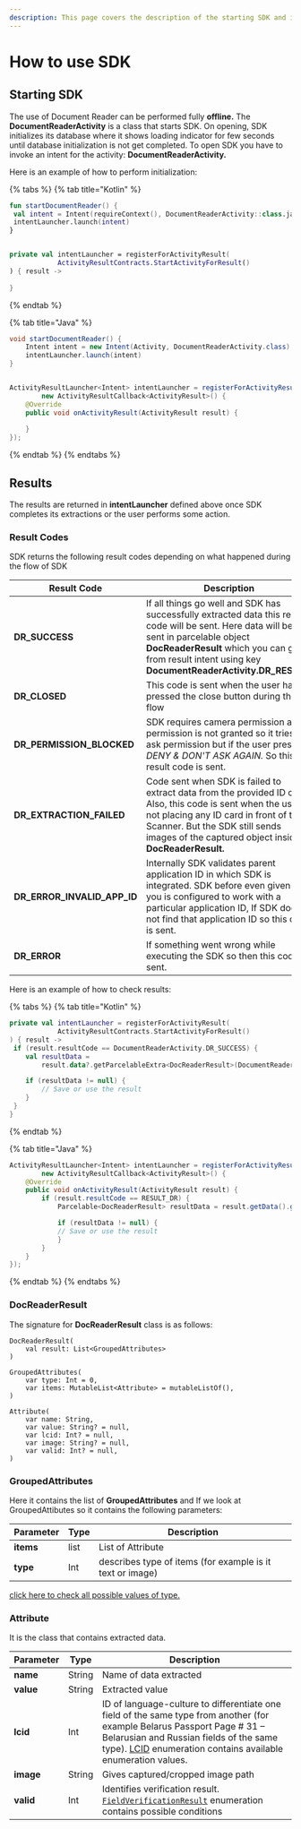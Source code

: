 ```yaml
---
description: This page covers the description of the starting SDK and its results.
---
```


# How to use SDK

## Starting SDK <a href="#starting-sdk" id="starting-sdk"></a>

The use of Document Reader can be performed fully **offline.** The **DocumentReaderActivity** is a class that starts SDK. On opening, SDK initializes its database where it shows loading indicator for few seconds until database initialization is not get completed . To open SDK you have to invoke an intent for the activity: **DocumentReaderActivity.**

Here is an example of how to perform initialization:

{% tabs %}
{% tab title="Kotlin" %}
```kotlin
fun startDocumentReader() {
 val intent = Intent(requireContext(), DocumentReaderActivity::class.java)
 intentLauncher.launch(intent)
}


private val intentLauncher = registerForActivityResult(
            ActivityResultContracts.StartActivityForResult()
) { result ->
            
}
```
{% endtab %}

{% tab title="Java" %}
```java
void startDocumentReader() {
    Intent intent = new Intent(Activity, DocumentReaderActivity.class)
    intentLauncher.launch(intent)
}


ActivityResultLauncher<Intent> intentLauncher = registerForActivityResult(new StartActivityForResult(),
        new ActivityResultCallback<ActivityResult>() {
    @Override
    public void onActivityResult(ActivityResult result) {
        
    }
});
```
{% endtab %}
{% endtabs %}

## Results <a href="#results" id="results"></a>

The results are returned in **intentLauncher** defined above once SDK completes its extractions or the user performs some action. 

### Result Codes

SDK returns the following result codes depending on what happened during the flow of SDK

| Result Code                     | Description                                                                                                                                                                                                                                         |
| ------------------------------- | --------------------------------------------------------------------------------------------------------------------------------------------------------------------------------------------------------------------------------------------------- |
| **DR\_SUCCESS**                 | If all things go well and SDK has successfully extracted data this result code will be sent. Here data will be sent in parcelable object **DocReaderResult** which you can get from result intent using key **DocumentReaderActivity.DR\_RESULT**.  |
| **DR\_CLOSED**                  | This code is sent when the user has pressed the close button during the flow                                                                                                                                                                        |
| **DR\_PERMISSION\_BLOCKED**     | SDK requires camera permission and if permission is not granted so it tries to ask permission but if the user pressed _DENY & DON'T ASK AGAIN._ So this result code is sent.                                                                        |
| **DR\_EXTRACTION\_FAILED**      | Code sent when SDK is failed to extract data from the provided ID card. Also, this code is sent when the user is not placing any ID card in front of the Scanner. But the SDK still sends images of the captured object inside **DocReaderResult.** |
| **DR\_ERROR\_INVALID\_APP\_ID** | Internally SDK validates parent application ID in which SDK is integrated. SDK before even given to you is configured to work with a particular application ID, If SDK does not find that application ID so this code is sent.                      |
| **DR\_ERROR**                   | If something went wrong while executing the SDK so then this code is sent.                                                                                                                                                                          |

Here is an example of how to check results:

{% tabs %}
{% tab title="Kotlin" %}
```kotlin
private val intentLauncher = registerForActivityResult(
            ActivityResultContracts.StartActivityForResult()
) { result ->
 if (result.resultCode == DocumentReaderActivity.DR_SUCCESS) {
    val resultData =
        result.data?.getParcelableExtra<DocReaderResult>(DocumentReaderActivity.DR_RESULT)

    if (resultData != null) {
        // Save or use the result
    }
 }           
}
```
{% endtab %}

{% tab title="Java" %}
```java
ActivityResultLauncher<Intent> intentLauncher = registerForActivityResult(new StartActivityForResult(),
        new ActivityResultCallback<ActivityResult>() {
    @Override
    public void onActivityResult(ActivityResult result) {
        if (result.resultCode == RESULT_DR) {
            Parcelable<DocReaderResult> resultData = result.getData().getParcelableExtra<DocReaderResult>("result")

            if (resultData != null) {
            // Save or use the result
            }
        }
    }
});
```
{% endtab %}
{% endtabs %}

### DocReaderResult

The signature for **DocReaderResult** class is as follows:

```
DocReaderResult(
    val result: List<GroupedAttributes>
)

GroupedAttributes(
    var type: Int = 0,
    var items: MutableList<Attribute> = mutableListOf(),
)

Attribute(
    var name: String,
    var value: String? = null,
    var lcid: Int? = null,
    var image: String? = null,
    var valid: Int? = null,
)
```

### **GroupedAttributes**

Here it contains the list of **GroupedAttributes** and If we look at GroupedAttibutes so it contains the following parameters:

| Parameter | Type | Description                                               |
| --------- | ---- | --------------------------------------------------------- |
| **items** | list | List of Attribute                                         |
| **type**  | Int  | describes type of items (for example is it text or image) |

[click here to check all possible values of type.](enumerations/grouped-attributes-type.md)

### Attribute

It is the class that contains extracted data.

| Parameter | Type   | Description                                                                                                                                                                                                                                                |
| --------- | ------ | ---------------------------------------------------------------------------------------------------------------------------------------------------------------------------------------------------------------------------------------------------------- |
| **name**  | String | Name of data extracted                                                                                                                                                                                                                                     |
| **value** | String | Extracted value                                                                                                                                                                                                                                            |
| **lcid**  | Int    | ID of language-culture to differentiate one field of the same type from another (for example Belarus Passport Page # 31 – Belarusian and Russian fields of the same type). [LCID](enumerations/lcid.md) enumeration contains available enumeration values. |
| **image** | String | Gives captured/cropped image path                                                                                                                                                                                                                          |
| **valid** | Int    | Identifies verification result. [`FieldVerificationResult`](enumerations/fieldvarificationresult.md) enumeration contains possible conditions                                                                                                              |
